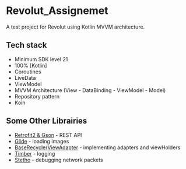 # Revolut_Assignemet
A test project for Revolut using Kotlin MVVM architecture.
## Tech stack
- Minimum SDK level 21
- 100% [Kotlin]
- Coroutines
- LiveData 
- ViewModel 
- MVVM Architecture (View - DataBinding - ViewModel - Model)
- Repository pattern
- Koin

## Some Other Librairies
- [Retrofit2 & Gson](https://github.com/square/retrofit) - REST API
- [Glide](https://github.com/bumptech/glide) - loading images
- [BaseRecyclerViewAdapter](https://github.com/skydoves/BaseRecyclerViewAdapter) - implementing adapters and viewHolders
- [Timber](https://github.com/JakeWharton/timber) - logging
- [Stetho](https://github.com/facebook/stetho) - debugging network packets
